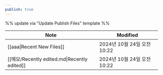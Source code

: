 ```yaml
---
publish: true
---
```

%% update via "Update Publish Files" template %% 

| Note                                         | Modified               |
| -------------------------------------------- | ---------------------- |
| [[aaa\|Recent New Files]] | 2024년 10월 24일 오전 10:22 |
| [[메모/Recently edited.md\|Recently edited]]   | 2024년 10월 24일 오전 10:22 |

